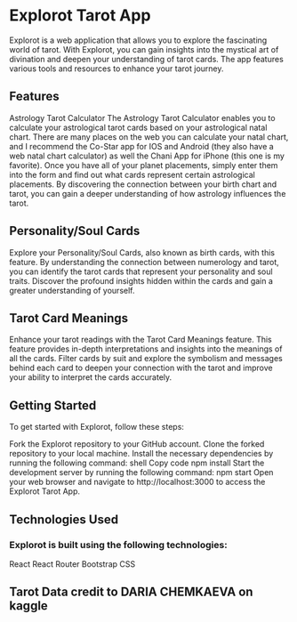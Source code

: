 
# Explorot Tarot App
Explorot is a web application that allows you to explore the fascinating world of tarot. With Explorot, you can gain insights into the mystical art of divination and deepen your understanding of tarot cards. The app features various tools and resources to enhance your tarot journey.

## Features
Astrology Tarot Calculator
The Astrology Tarot Calculator enables you to calculate your astrological tarot cards based on your astrological natal chart. There are many places on the web you can calculate your natal chart, and I recommend the Co-Star app for IOS and Android (they also have a web natal chart calculator) as well the Chani App for iPhone (this one is my favorite). Once you have all of your planet placements, simply enter them into the form and find out what cards represent certain astrological placements. By discovering the connection between your birth chart and tarot, you can gain a deeper understanding of how astrology influences the tarot. 

## Personality/Soul Cards
Explore your Personality/Soul Cards, also known as birth cards, with this feature. By understanding the connection between numerology and tarot, you can identify the tarot cards that represent your personality and soul traits. Discover the profound insights hidden within the cards and gain a greater understanding of yourself.

## Tarot Card Meanings
Enhance your tarot readings with the Tarot Card Meanings feature. This feature provides in-depth interpretations and insights into the meanings of all the cards. Filter cards by suit and explore the symbolism and messages behind each card to deepen your connection with the tarot and improve your ability to interpret the cards accurately. 

## Getting Started
To get started with Explorot, follow these steps:

Fork the Explorot repository to your GitHub account.
Clone the forked repository to your local machine.
Install the necessary dependencies by running the following command:
shell
Copy code
npm install
Start the development server by running the following command:
npm start
Open your web browser and navigate to http://localhost:3000 to access the Explorot Tarot App.

## Technologies Used
### Explorot is built using the following technologies:
React
React Router
Bootstrap
CSS

## Tarot Data credit to DARIA CHEMKAEVA on kaggle